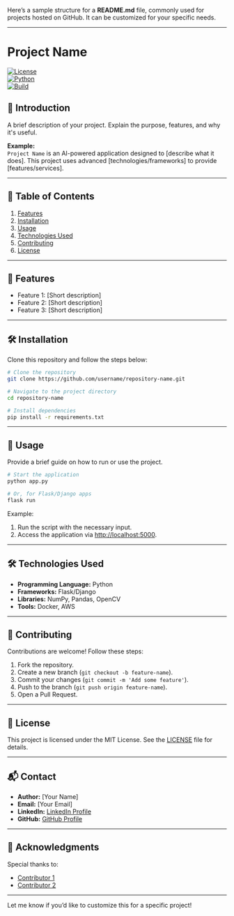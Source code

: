 

Here’s a sample structure for a **README.md** file, commonly used for projects hosted on GitHub. It can be customized for your specific needs.  

---

# Project Name  

[![License](https://img.shields.io/badge/license-MIT-blue.svg)](LICENSE)  
[![Python](https://img.shields.io/badge/python-3.x-blue)]()  
[![Build](https://img.shields.io/badge/build-passing-brightgreen)]()  

## 🚀 Introduction  
A brief description of your project. Explain the purpose, features, and why it's useful.  

**Example:**  
`Project Name` is an AI-powered application designed to [describe what it does]. This project uses advanced [technologies/frameworks] to provide [features/services].  

---

## 📂 Table of Contents  
1. [Features](#features)  
2. [Installation](#installation)  
3. [Usage](#usage)  
4. [Technologies Used](#technologies-used)  
5. [Contributing](#contributing)  
6. [License](#license)  

---

## 🌟 Features  
- Feature 1: [Short description]  
- Feature 2: [Short description]  
- Feature 3: [Short description]  

---

## 🛠️ Installation  
Clone this repository and follow the steps below:  

```bash  
# Clone the repository  
git clone https://github.com/username/repository-name.git  

# Navigate to the project directory  
cd repository-name  

# Install dependencies  
pip install -r requirements.txt  
```  

---

## 📖 Usage  
Provide a brief guide on how to run or use the project.  

```bash  
# Start the application  
python app.py  

# Or, for Flask/Django apps  
flask run  
```  

Example:  
1. Run the script with the necessary input.  
2. Access the application via [http://localhost:5000](http://localhost:5000).  

---

## 🛠️ Technologies Used  
- **Programming Language:** Python  
- **Frameworks:** Flask/Django  
- **Libraries:** NumPy, Pandas, OpenCV  
- **Tools:** Docker, AWS  

---

## 🤝 Contributing  
Contributions are welcome! Follow these steps:  

1. Fork the repository.  
2. Create a new branch (`git checkout -b feature-name`).  
3. Commit your changes (`git commit -m 'Add some feature'`).  
4. Push to the branch (`git push origin feature-name`).  
5. Open a Pull Request.  

---

## 📜 License  
This project is licensed under the MIT License. See the [LICENSE](LICENSE) file for details.  

---

## 📬 Contact  
- **Author:** [Your Name]  
- **Email:** [Your Email]  
- **LinkedIn:** [LinkedIn Profile](https://linkedin.com/in/your-profile)  
- **GitHub:** [GitHub Profile](https://github.com/your-username)  

---

## 🌟 Acknowledgments  
Special thanks to:  
- [Contributor 1](https://github.com/username)  
- [Contributor 2](https://github.com/username)  

--- 

Let me know if you’d like to customize this for a specific project!
